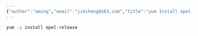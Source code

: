 ```yaml
---
{"author":"aming","email":"jikcheng@163.com","title":"yum Install epel-release","creation_date":"2022-06-27 15:57","Last modified date":"2022-11-25 16:00","tags":"yum Install epel-release","File Folder with relative path":"system/Doc/Linux/Linux Doc/Linux CMD/yum","remark":null,"other":null,"dg-publish":true,"permalink":"/system/doc/linux/linux-doc/linux-cmd/yum/yum-install-epel-release/","dgPassFrontmatter":true}
---
```





```bash
yum -y install epel-release
```